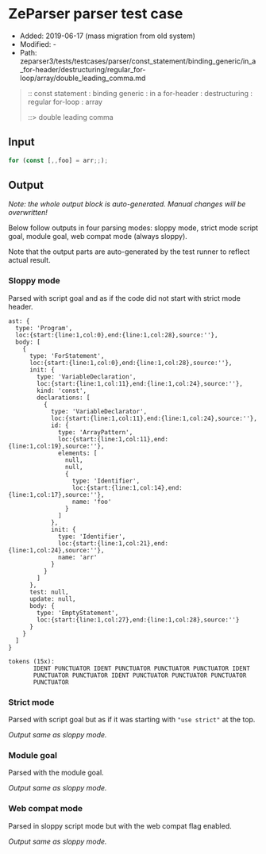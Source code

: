 # ZeParser parser test case

- Added: 2019-06-17 (mass migration from old system)
- Modified: -
- Path: zeparser3/tests/testcases/parser/const_statement/binding_generic/in_a_for-header/destructuring/regular_for-loop/array/double_leading_comma.md

> :: const statement : binding generic : in a for-header : destructuring : regular for-loop : array
>
> ::> double leading comma

## Input

`````js
for (const [,,foo] = arr;;);
`````

## Output

_Note: the whole output block is auto-generated. Manual changes will be overwritten!_

Below follow outputs in four parsing modes: sloppy mode, strict mode script goal, module goal, web compat mode (always sloppy).

Note that the output parts are auto-generated by the test runner to reflect actual result.

### Sloppy mode

Parsed with script goal and as if the code did not start with strict mode header.

`````
ast: {
  type: 'Program',
  loc:{start:{line:1,col:0},end:{line:1,col:28},source:''},
  body: [
    {
      type: 'ForStatement',
      loc:{start:{line:1,col:0},end:{line:1,col:28},source:''},
      init: {
        type: 'VariableDeclaration',
        loc:{start:{line:1,col:11},end:{line:1,col:24},source:''},
        kind: 'const',
        declarations: [
          {
            type: 'VariableDeclarator',
            loc:{start:{line:1,col:11},end:{line:1,col:24},source:''},
            id: {
              type: 'ArrayPattern',
              loc:{start:{line:1,col:11},end:{line:1,col:19},source:''},
              elements: [
                null,
                null,
                {
                  type: 'Identifier',
                  loc:{start:{line:1,col:14},end:{line:1,col:17},source:''},
                  name: 'foo'
                }
              ]
            },
            init: {
              type: 'Identifier',
              loc:{start:{line:1,col:21},end:{line:1,col:24},source:''},
              name: 'arr'
            }
          }
        ]
      },
      test: null,
      update: null,
      body: {
        type: 'EmptyStatement',
        loc:{start:{line:1,col:27},end:{line:1,col:28},source:''}
      }
    }
  ]
}

tokens (15x):
       IDENT PUNCTUATOR IDENT PUNCTUATOR PUNCTUATOR PUNCTUATOR IDENT
       PUNCTUATOR PUNCTUATOR IDENT PUNCTUATOR PUNCTUATOR PUNCTUATOR
       PUNCTUATOR
`````

### Strict mode

Parsed with script goal but as if it was starting with `"use strict"` at the top.

_Output same as sloppy mode._

### Module goal

Parsed with the module goal.

_Output same as sloppy mode._

### Web compat mode

Parsed in sloppy script mode but with the web compat flag enabled.

_Output same as sloppy mode._
